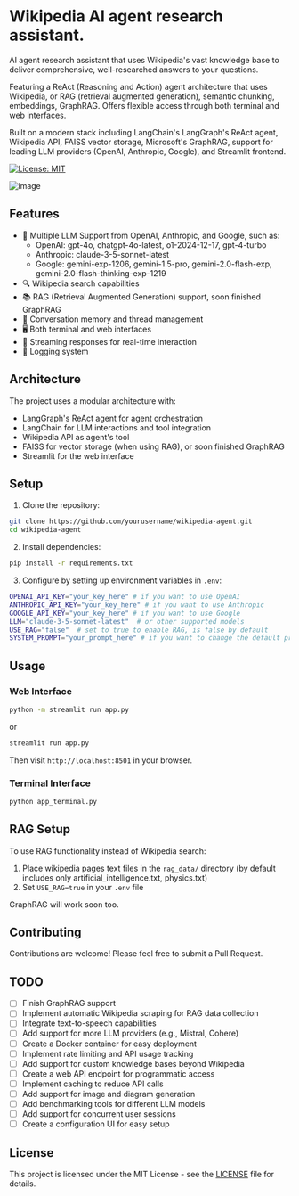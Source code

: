 # Wikipedia AI agent research assistant.

AI agent research assistant that uses Wikipedia's vast knowledge base to deliver comprehensive, well-researched answers to your questions.

Featuring a ReAct (Reasoning and Action) agent architecture that uses Wikipedia, or RAG (retrieval augmented generation), semantic chunking, embeddings, GraphRAG. Offers flexible access through both terminal and web interfaces.

Built on a modern stack including LangChain's LangGraph's ReAct agent, Wikipedia API, FAISS vector storage, Microsoft's GraphRAG, support for leading LLM providers (OpenAI, Anthropic, Google), and Streamlit frontend. 

[![License: MIT](https://img.shields.io/badge/License-MIT-yellow.svg)](https://opensource.org/licenses/MIT)

![image](https://github.com/user-attachments/assets/1bf6474b-3507-4918-a163-250caed9b5e3)

## Features

- 🤖 Multiple LLM Support from OpenAI, Anthropic, and Google, such as:
  - OpenAI: gpt-4o, chatgpt-4o-latest, o1-2024-12-17, gpt-4-turbo
  - Anthropic: claude-3-5-sonnet-latest
  - Google: gemini-exp-1206, gemini-1.5-pro, gemini-2.0-flash-exp, gemini-2.0-flash-thinking-exp-1219
- 🔍 Wikipedia search capabilities
- 📚 RAG (Retrieval Augmented Generation) support, soon finished GraphRAG
- 💾 Conversation memory and thread management
- 🖥️ Both terminal and web interfaces
- 🔄 Streaming responses for real-time interaction
- 📝 Logging system

## Architecture

The project uses a modular architecture with:
- LangGraph's ReAct agent for agent orchestration
- LangChain for LLM interactions and tool integration
- Wikipedia API as agent's tool
- FAISS for vector storage (when using RAG), or soon finished GraphRAG
- Streamlit for the web interface

## Setup

1. Clone the repository:
```bash
git clone https://github.com/yourusername/wikipedia-agent.git
cd wikipedia-agent
```

2. Install dependencies:
```bash
pip install -r requirements.txt
```

3. Configure by setting up environment variables in `.env`:
```bash
OPENAI_API_KEY="your_key_here" # if you want to use OpenAI
ANTHROPIC_API_KEY="your_key_here" # if you want to use Anthropic
GOOGLE_API_KEY="your_key_here" # if you want to use Google
LLM="claude-3-5-sonnet-latest"  # or other supported models
USE_RAG="false"  # set to true to enable RAG, is false by default
SYSTEM_PROMPT="your_prompt_here" # if you want to change the default prompt
```

## Usage

### Web Interface
```bash
python -m streamlit run app.py 
```
or
```bash
streamlit run app.py
```

Then visit `http://localhost:8501` in your browser.

### Terminal Interface
```bash
python app_terminal.py
```

## RAG Setup

To use RAG functionality instead of Wikipedia search:
1. Place wikipedia pages text files in the `rag_data/` directory (by default includes only artificial_intelligence.txt, physics.txt)
2. Set `USE_RAG=true` in your `.env` file
   
GraphRAG will work soon too.

## Contributing

Contributions are welcome! Please feel free to submit a Pull Request.

## TODO

- [ ] Finish GraphRAG support
- [ ] Implement automatic Wikipedia scraping for RAG data collection
- [ ] Integrate text-to-speech capabilities
- [ ] Add support for more LLM providers (e.g., Mistral, Cohere)
- [ ] Create a Docker container for easy deployment
- [ ] Implement rate limiting and API usage tracking
- [ ] Add support for custom knowledge bases beyond Wikipedia
- [ ] Create a web API endpoint for programmatic access
- [ ] Implement caching to reduce API calls
- [ ] Add support for image and diagram generation
- [ ] Add benchmarking tools for different LLM models
- [ ] Add support for concurrent user sessions
- [ ] Create a configuration UI for easy setup

## License

This project is licensed under the MIT License - see the [LICENSE](LICENSE) file for details.
